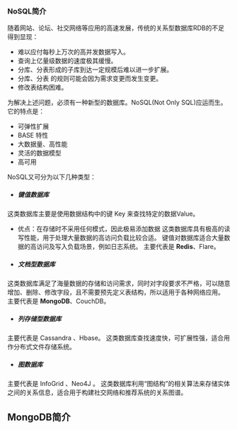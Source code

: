 ### NoSQL简介
随着网站、论坛、社交网络等应用的高速发展，传统的关系型数据库RDB的不足得到显现：
-   难以应付每秒上万次的高并发数据写入。
-   查询上亿量级数据的速度极其缓慢。
-   分库、分表形成的子库到达一定规模后难以进一步扩展。
-   分库、分表 的规则可能会因为需求变更而发生变更。
-   修改表结构困难。

为解决上述问题，必须有一种新型的数据库。NoSQL(Not Only SQL)应运而生。它的特点是：
-   可弹性扩展
-   BASE 特性
-   大数据量、高性能
-   灵活的数据模型
-   高可用

NoSQL又可分为以下几种类型：
- ##### 键值数据库
这类数据库主要是使用数据结构中的键 Key 来查找特定的数据Value。
-   优点：在存储时不采用任何模式，因此极易添加数据
这类数据库具有极高的读写性能，用于处理大量数据的高访问负载比较合适。
键值对数据库适合大量数据的高访问及写入负载场景，例如日志系统。
主要代表是 **Redis**、Flare。

- ##### 文档型数据库
这类数据库满足了海量数据的存储和访问需求，同时对字段要求不严格，可以随意增加、删除、修改字段，且不需要预先定义表结构，所以适用于各种网络应用。
主要代表是 **MongoDB**、CouchDB。
- ##### 列存储型数据库
主要代表是 Cassandra 、Hbase。
这类数据库查找速度快，可扩展性强，适合用作分布式文件存储系统。
- ##### 图数据库
主要代表是 InfoGrid 、Neo4J 。
这类数据库利用“图结构”的相关算法来存储实体之间的关系信息，适合用于构建社交网络和推荐系统的关系图谱。
## MongoDB简介
